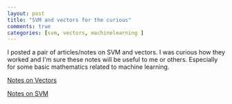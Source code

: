 ```yaml
---
layout: post
title: "SVM and vectors for the curious"
comments: true
categories: [svm, vectors, machinelearning ]
---
```

I posted a pair of articles/notes on SVM and vectors. I was curious how they
worked and I'm sure these notes will be useful to me or others. Especially
for some basic mathematics related to machine learning.

[Notes on Vectors](/resources/ai_vectors.pdf)

[Notes on SVM](/resources/ai_svm.pdf)
